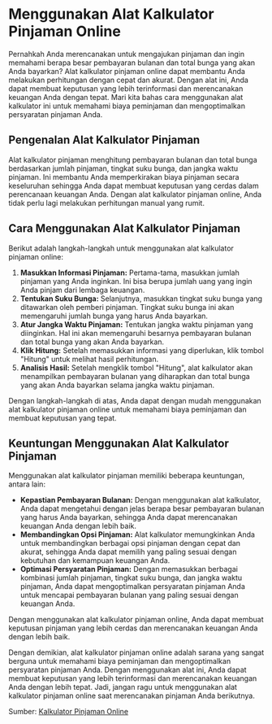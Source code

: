 Menggunakan Alat Kalkulator Pinjaman Online
===========================================

Pernahkah Anda merencanakan untuk mengajukan pinjaman dan ingin memahami berapa besar pembayaran bulanan dan total bunga yang akan Anda bayarkan? Alat kalkulator pinjaman online dapat membantu Anda melakukan perhitungan dengan cepat dan akurat. Dengan alat ini, Anda dapat membuat keputusan yang lebih terinformasi dan merencanakan keuangan Anda dengan tepat. Mari kita bahas cara menggunakan alat kalkulator ini untuk memahami biaya peminjaman dan mengoptimalkan persyaratan pinjaman Anda.

Pengenalan Alat Kalkulator Pinjaman
-----------------------------------

Alat kalkulator pinjaman menghitung pembayaran bulanan dan total bunga berdasarkan jumlah pinjaman, tingkat suku bunga, dan jangka waktu pinjaman. Ini membantu Anda memperkirakan biaya pinjaman secara keseluruhan sehingga Anda dapat membuat keputusan yang cerdas dalam perencanaan keuangan Anda. Dengan alat kalkulator pinjaman online, Anda tidak perlu lagi melakukan perhitungan manual yang rumit.

Cara Menggunakan Alat Kalkulator Pinjaman
-----------------------------------------

Berikut adalah langkah-langkah untuk menggunakan alat kalkulator pinjaman online:

1. **Masukkan Informasi Pinjaman:** Pertama-tama, masukkan jumlah pinjaman yang Anda inginkan. Ini bisa berupa jumlah uang yang ingin Anda pinjam dari lembaga keuangan.
2. **Tentukan Suku Bunga:** Selanjutnya, masukkan tingkat suku bunga yang ditawarkan oleh pemberi pinjaman. Tingkat suku bunga ini akan memengaruhi jumlah bunga yang harus Anda bayarkan.
3. **Atur Jangka Waktu Pinjaman:** Tentukan jangka waktu pinjaman yang diinginkan. Hal ini akan memengaruhi besarnya pembayaran bulanan dan total bunga yang akan Anda bayarkan.
4. **Klik Hitung:** Setelah memasukkan informasi yang diperlukan, klik tombol "Hitung" untuk melihat hasil perhitungan.
5. **Analisis Hasil:** Setelah mengklik tombol "Hitung", alat kalkulator akan menampilkan pembayaran bulanan yang diharapkan dan total bunga yang akan Anda bayarkan selama jangka waktu pinjaman.

Dengan langkah-langkah di atas, Anda dapat dengan mudah menggunakan alat kalkulator pinjaman online untuk memahami biaya peminjaman dan membuat keputusan yang tepat.

Keuntungan Menggunakan Alat Kalkulator Pinjaman
-----------------------------------------------

Menggunakan alat kalkulator pinjaman memiliki beberapa keuntungan, antara lain:

- **Kepastian Pembayaran Bulanan:** Dengan menggunakan alat kalkulator, Anda dapat mengetahui dengan jelas berapa besar pembayaran bulanan yang harus Anda bayarkan, sehingga Anda dapat merencanakan keuangan Anda dengan lebih baik.
- **Membandingkan Opsi Pinjaman:** Alat kalkulator memungkinkan Anda untuk membandingkan berbagai opsi pinjaman dengan cepat dan akurat, sehingga Anda dapat memilih yang paling sesuai dengan kebutuhan dan kemampuan keuangan Anda.
- **Optimasi Persyaratan Pinjaman:** Dengan memasukkan berbagai kombinasi jumlah pinjaman, tingkat suku bunga, dan jangka waktu pinjaman, Anda dapat mengoptimalkan persyaratan pinjaman Anda untuk mencapai pembayaran bulanan yang paling sesuai dengan keuangan Anda.

Dengan menggunakan alat kalkulator pinjaman online, Anda dapat membuat keputusan pinjaman yang lebih cerdas dan merencanakan keuangan Anda dengan lebih baik.

Dengan demikian, alat kalkulator pinjaman online adalah sarana yang sangat berguna untuk memahami biaya peminjaman dan mengoptimalkan persyaratan pinjaman Anda. Dengan menggunakan alat ini, Anda dapat membuat keputusan yang lebih terinformasi dan merencanakan keuangan Anda dengan lebih tepat. Jadi, jangan ragu untuk menggunakan alat kalkulator pinjaman online saat merencanakan pinjaman Anda berikutnya.

Sumber: [Kalkulator Pinjaman Online](https://www.onlinecalculatorsfree.com/id/financial/loan-calculator.html)